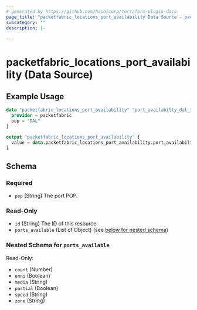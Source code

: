 ```yaml
---
# generated by https://github.com/hashicorp/terraform-plugin-docs
page_title: "packetfabric_locations_port_availability Data Source - packetfabric"
subcategory: ""
description: |-
  
---
```


# packetfabric_locations_port_availability (Data Source)



## Example Usage

```terraform
data "packetfabric_locations_port_availability" "port_availabilty_dal_1" {
  provider = packetfabric
  pop = "DAL"
}

output "packetfabric_locations_port_availability" {
  value = data.packetfabric_locations_port_availability.port_availabilty_dal_1
}
```

<!-- schema generated by tfplugindocs -->
## Schema

### Required

- `pop` (String) The port POP.

### Read-Only

- `id` (String) The ID of this resource.
- `ports_available` (List of Object) (see [below for nested schema](#nestedatt--ports_available))

<a id="nestedatt--ports_available"></a>
### Nested Schema for `ports_available`

Read-Only:

- `count` (Number)
- `enni` (Boolean)
- `media` (String)
- `partial` (Boolean)
- `speed` (String)
- `zone` (String)



